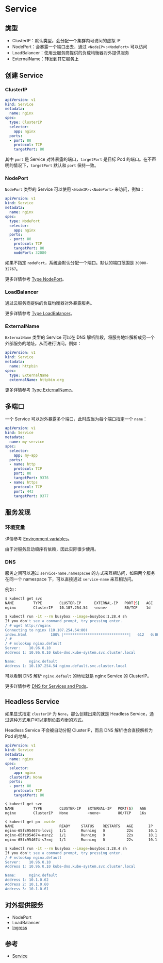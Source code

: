 # Service

## 类型

- ClusterIP：默认类型，会分配一个集群内可访问的虚拟 IP
- NodePort：会暴露一个端口出去，通过 `<NodeIP>:<NodePort>` 可以访问
- LoadBalancer：使用云服务商提供的负载均衡器对外提供服务
- ExternalName：转发到其它服务上

## 创建 Service

### ClusterIP

```yaml
apiVersion: v1
kind: Service
metadata:
  name: nginx
spec:
  type: ClusterIP
  selector:
    app: nginx
  ports:
  - port: 80
    protocol: TCP
    targetPort: 80
```

其中 `port` 是 Service 对外暴露的端口，`targetPort` 是目标 Pod 的端口。在不声明的情况下，`targetPort` 默认和 `port` 保持一致。

### NodePort

`NodePort` 类型的 Service 可以使用 `<NodeIP>:<NodePort>` 来访问，例如：

```yaml
apiVersion: v1
kind: Service
metadata:
  name: nginx
spec:
  type: NodePort
  selector:
    app: nginx
  ports:
  - port: 80
    protocol: TCP
    targetPort: 80
    nodePort: 32080
```

如果不指定 `nodePort`，系统会默认分配一个端口。默认的端口范围是 `30000-32767`。

更多详情参考 [Type NodePort](https://kubernetes.io/docs/concepts/services-networking/service/#nodeport)。

### LoadBalancer

通过云服务商提供的负载均衡器对外暴露服务。

更多详情参考 [Type LoadBalancer](https://kubernetes.io/docs/concepts/services-networking/service/#loadbalancer)。

### ExternalName

`ExternalName` 类型的 Service 可以在 DNS 解析阶段，将服务地址解析成另一个外部服务的地址，从而进行访问。例如：

```yaml
apiVersion: v1
kind: Service
metadata:
  name: httpbin
spec:
  type: ExternalName
  externalName: httpbin.org
```

更多详情参考 [Type ExternalName](https://kubernetes.io/docs/concepts/services-networking/service/#externalname)。

## 多端口

一个 Service 可以对外暴露多个端口，此时应当为每个端口指定一个 `name`：

```yaml
apiVersion: v1
kind: Service
metadata:
  name: my-service
spec:
  selector:
    app: my-app
  ports:
  - name: http
    protocol: TCP
    port: 80
    targetPort: 9376
  - name: https
    protocol: TCP
    port: 443
    targetPort: 9377
```

## 服务发现

### 环境变量

详情参考 [Environment variables](https://kubernetes.io/docs/concepts/services-networking/service/#environment-variables)。

由于对服务启动顺序有依赖，因此实际很少使用。

### DNS

服务之间可以通过 `service-name.namespacee` 的方式来互相访问，如果两个服务在同一个 namespace 下，可以直接通过 `service-name` 来互相访问。

例如：

```bash
$ kubectl get svc
NAME         TYPE        CLUSTER-IP      EXTERNAL-IP   PORT(S)   AGE
nginx        ClusterIP   10.107.254.54   <none>        80/TCP    1d

$ kubectl run -it --rm busybox --image=busybox:1.28.4 sh
If you don't see a command prompt, try pressing enter.
/ # wget http://nginx
Connecting to nginx (10.107.254.54:80)
index.html           100% |******************************|   612   0:00:00 ETA
/ #
/ # nslookup nginx.default
Server:    10.96.0.10
Address 1: 10.96.0.10 kube-dns.kube-system.svc.cluster.local

Name:      nginx.default
Address 1: 10.107.254.54 nginx.default.svc.cluster.local
```

可以看到 DNS 解析 `nginx.default` 的地址就是 nginx Service 的 ClusterIP。

更多详情参考 [DNS for Services and Pods](https://kubernetes.io/docs/concepts/services-networking/dns-pod-service/)。

## Headless Service

如果显式指定 `clusterIP` 为 `None`，那么创建出来的就是 Headless Service，通过这种方式用户可以定制负载均衡的方式。

Headless Service 不会被自动分配 ClusterIP，而且 DNS 解析也会直接解析为 Pod 的地址。

```yaml
apiVersion: v1
kind: Service
metadata:
  name: nginx
spec:
  selector:
    app: nginx
  clusterIP: None
  ports:
  - port: 80
    protocol: TCP
    targetPort: 80
```

```bash
$ kubectl get svc
NAME         TYPE        CLUSTER-IP   EXTERNAL-IP   PORT(S)   AGE
nginx        ClusterIP   None         <none>        80/TCP    16s

$ kubectl get po -owide
NAME                     READY     STATUS    RESTARTS   AGE       IP          NODE
nginx-65fc954674-lcvcj   1/1       Running   0          22s       10.1.0.62   docker-for-desktop
nginx-65fc954674-nsnz2   1/1       Running   0          22s       10.1.0.60   docker-for-desktop
nginx-65fc954674-s7rmj   1/1       Running   0          22s       10.1.0.61   docker-for-desktop

$ kubectl run -it --rm busybox --image=busybox:1.28.4 sh
If you don't see a command prompt, try pressing enter.
/ # nslookup nginx.default
Server:    10.96.0.10
Address 1: 10.96.0.10 kube-dns.kube-system.svc.cluster.local

Name:      nginx.default
Address 1: 10.1.0.62
Address 2: 10.1.0.60
Address 3: 10.1.0.61
```

## 对外提供服务

- NodePort
- LoadBalancer
- [Ingress](./ingress.md)

## 参考

- [Service](https://kubernetes.io/docs/concepts/services-networking/service/)